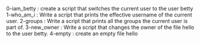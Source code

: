 0-iam_betty : create a script that switches the current user to the user betty
1-who_am_i : Write a script that prints the effective username of the current user.
2-groups : Write a script that prints all the groups the current user is part of.
3-new_owner : Write a script that changes the owner of the file hello to the user betty.
4-empty : create an empty file hello
